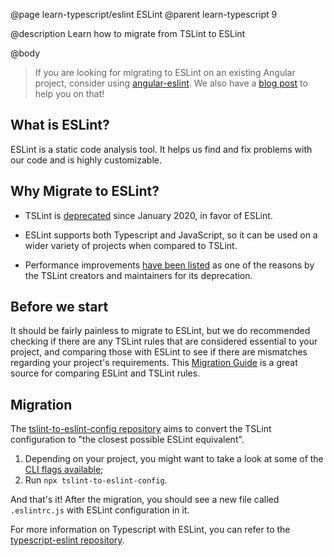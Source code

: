 @page learn-typescript/eslint ESLint
@parent learn-typescript 9

@description Learn how to migrate from TSLint to ESLint

@body

> If you are looking for migrating to ESLint on an existing Angular project, consider using [angular-eslint](https://github.com/angular-eslint/angular-eslint). We also have a [blog post](https://www.bitovi.com/blog/angular-upgrades-painless-migration-from-tslint-to-eslint "Angular Upgrades: Painless Migration from TSLint to ESLint") to help you on that!

## What is ESLint?

ESLint is a static code analysis tool. It helps us find and fix problems with our code and is highly customizable.

## Why Migrate to ESLint?

- TSLint is [deprecated](https://github.com/palantir/tslint) since January 2020, in favor of ESLint.

- ESLint supports both Typescript and JavaScript, so it can be used on a wider variety of projects when compared to TSLint.

- Performance improvements [have been listed](https://blog.palantir.com/tslint-in-2019-1a144c2317a9 "TSLint in 2019") as one of the reasons by the TSLint creators and maintainers for its deprecation.

## Before we start

It should be fairly painless to migrate to ESLint, but we do recommended checking if there are any TSLint rules that are considered essential to your project, and comparing those with ESLint to see if there are mismatches regarding your project's requirements. This [Migration Guide](https://github.com/typescript-eslint/typescript-eslint/blob/master/packages/eslint-plugin/ROADMAP.md) is a great source for comparing ESLint and TSLint rules.

## Migration

The [tslint-to-eslint-config repository](https://github.com/typescript-eslint/tslint-to-eslint-config) aims to convert the TSLint configuration to "the closest possible ESLint equivalent".

1. Depending on your project, you might want to take a look at some of the [CLI flags available](https://github.com/typescript-eslint/tslint-to-eslint-config#cli-flags);
2. Run `npx tslint-to-eslint-config`.

And that's it!
After the migration, you should see a new file called `.eslintrc.js` with ESLint configuration in it.

For more information on Typescript with ESLint, you can refer to the [typescript-eslint repository](https://github.com/typescript-eslint/typescript-eslint).
